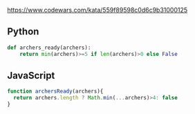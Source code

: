 https://www.codewars.com/kata/559f89598c0d6c9b31000125

## Python
```python
def archers_ready(archers):
    return min(archers)>=5 if len(archers)>0 else False
```

## JavaScript
```js
function archersReady(archers){
  return archers.length ? Math.min(...archers)>4: false
}
```